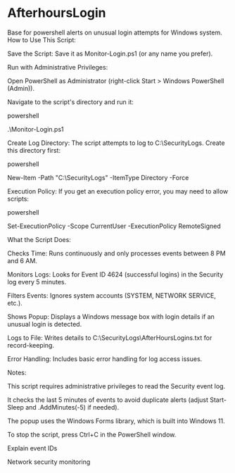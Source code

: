 # AfterhoursLogin
Base for powershell alerts on unusual login attempts for Windows system. 
How to Use This Script:

Save the Script: Save it as Monitor-Login.ps1 (or any name you prefer).



Run with Administrative Privileges: 

Open PowerShell as Administrator (right-click Start > Windows PowerShell (Admin)).



Navigate to the script's directory and run it:

powershell


.\Monitor-Login.ps1


Create Log Directory: The script attempts to log to C:\SecurityLogs. Create this directory first:

powershell


New-Item -Path "C:\SecurityLogs" -ItemType Directory -Force


Execution Policy: If you get an execution policy error, you may need to allow scripts:

powershell


Set-ExecutionPolicy -Scope CurrentUser -ExecutionPolicy RemoteSigned


What the Script Does:

Checks Time: Runs continuously and only processes events between 8 PM and 6 AM.



Monitors Logs: Looks for Event ID 4624 (successful logins) in the Security log every 5 minutes.



Filters Events: Ignores system accounts (SYSTEM, NETWORK SERVICE, etc.).



Shows Popup: Displays a Windows message box with login details if an unusual login is detected.



Logs to File: Writes details to C:\SecurityLogs\AfterHoursLogins.txt for record-keeping.



Error Handling: Includes basic error handling for log access issues.


Notes:

This script requires administrative privileges to read the Security event log.



It checks the last 5 minutes of events to avoid duplicate alerts (adjust Start-Sleep and .AddMinutes(-5) if needed).



The popup uses the Windows Forms library, which is built into Windows 11.



To stop the script, press Ctrl+C in the PowerShell window.


Explain event IDs



Network security monitoring


